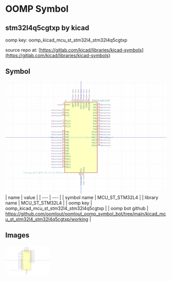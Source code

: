# OOMP Symbol  
## stm32l4q5cgtxp  by kicad  
  
oomp key: oomp_kicad_mcu_st_stm32l4_stm32l4q5cgtxp  
  
source repo at: [https://gitlab.com/kicad/libraries/kicad-symbols](https://gitlab.com/kicad/libraries/kicad-symbols)  
## Symbol  
  
[![working.png](working_600.png)](working.png)  
| name | value | 
| --- | --- | 
| symbol name | MCU_ST_STM32L4 | 
| library name | MCU_ST_STM32L4 | 
| oomp key | oomp_kicad_mcu_st_stm32l4_stm32l4q5cgtxp | 
| oomp bot github | https://github.com/oomlout/oomlout_oomp_symbol_bot/tree/main/kicad_mcu_st_stm32l4_stm32l4q5cgtxp/working | 
## Images  
  
[![working.png](working_140.png)](working.png)  
